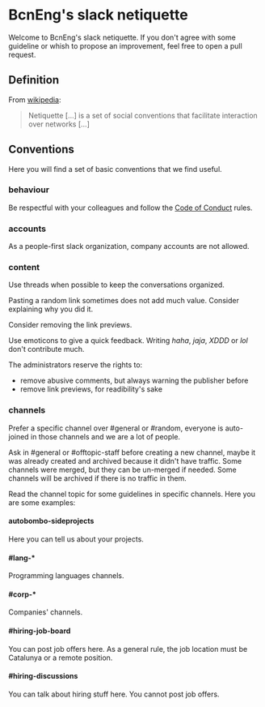 # BcnEng's slack netiquette

Welcome to BcnEng's slack netiquette. If you don't agree with some guideline or whish to propose an improvement, feel free to open a pull request.

## Definition

From [wikipedia](https://en.wikipedia.org/wiki/Etiquette_in_technology#Netiquette):

> Netiquette [...] is a set of social conventions that facilitate interaction over networks [...]

## Conventions

Here you will find a set of basic conventions that we find useful.

### behaviour

Be respectful with your colleagues and follow the [Code of Conduct](https://github.com/bcneng/bcneng/tree/master/coc) rules.

### accounts

As a people-first slack organization, company accounts are not allowed.

### content

Use threads when possible to keep the conversations organized.

Pasting a random link sometimes does not add much value. Consider explaining why you did it.

Consider removing the link previews.

Use emoticons to give a quick feedback. Writing _haha_, _jaja_, _XDDD_ or _lol_ don't contribute much.

The administrators reserve the rights to:
- remove abusive comments, but always warning the publisher before
- remove link previews, for readibility's sake

### channels

Prefer a specific channel over #general or #random, everyone is auto-joined in those channels and we are a lot of people.

Ask in #general or #offtopic-staff before creating a new channel, maybe it was already created and archived because it didn't have traffic. Some channels were merged, but they can be un-merged if needed. Some channels will be archived if there is no traffic in them.

Read the channel topic for some guidelines in specific channels. Here you are some examples:

#### autobombo-sideprojects

Here you can tell us about your projects.

#### #lang-*

Programming languages channels.

#### #corp-*

Companies' channels.

#### #hiring-job-board

You can post job offers here. As a general rule, the job location must be Catalunya or a remote position.

#### #hiring-discussions

You can talk about hiring stuff here. You cannot post job offers.

